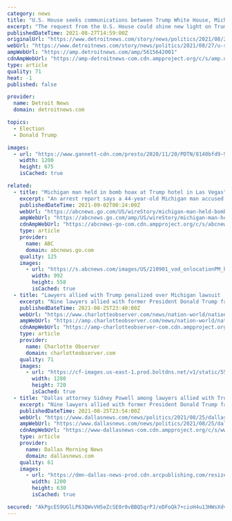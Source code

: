 ```yaml
---
category: news
title: "U.S. House seeks communications between Trump White House, Michigan Republicans"
excerpt: "The request from the U.S. House could shine new light on Trump's efforts to challenge the results in Michigan and ho GOP leaders responded."
publishedDateTime: 2021-08-27T14:59:00Z
originalUrl: "https://www.detroitnews.com/story/news/politics/2021/08/27/u-s-house-probes-trump-officials-exchanges-michigan-republicans/5615642001/"
webUrl: "https://www.detroitnews.com/story/news/politics/2021/08/27/u-s-house-probes-trump-officials-exchanges-michigan-republicans/5615642001/"
ampWebUrl: "https://amp.detroitnews.com/amp/5615642001"
cdnAmpWebUrl: "https://amp-detroitnews-com.cdn.ampproject.org/c/s/amp.detroitnews.com/amp/5615642001"
type: article
quality: 71
heat: -1
published: false

provider:
  name: Detroit News
  domain: detroitnews.com

topics:
  - Election
  - Donald Trump

images:
  - url: "https://www.gannett-cdn.com/presto/2020/11/20/PDTN/8140bfd9-923a-4361-ba55-472e22f7b483-RTX8AUU7.JPG?auto=webp&crop=2529,1423,x0,y122&format=pjpg&width=1200"
    width: 1200
    height: 675
    isCached: true

related:
  - title: "Michigan man held in bomb hoax at Trump hotel in Las Vegas"
    excerpt: "An arrest report says a 44-year-old Michigan man accused of creating a bomb hoax at the Trump International Hotel in Las Vegas told investigators he wanted to send a message that former Republican Pre"
    publishedDateTime: 2021-09-02T00:24:00Z
    webUrl: "https://abcnews.go.com/US/wireStory/michigan-man-held-bomb-hoax-trump-hotel-las-79778041"
    ampWebUrl: "https://abcnews.go.com/amp/US/wireStory/michigan-man-held-bomb-hoax-trump-hotel-las-79778041"
    cdnAmpWebUrl: "https://abcnews-go-com.cdn.ampproject.org/c/s/abcnews.go.com/amp/US/wireStory/michigan-man-held-bomb-hoax-trump-hotel-las-79778041"
    type: article
    provider:
      name: ABC
      domain: abcnews.go.com
    quality: 125
    images:
      - url: "https://s.abcnews.com/images/US/210901_vod_onlocationPM_hpMain_16x9_992.jpg"
        width: 992
        height: 558
        isCached: true
  - title: "Lawyers allied with Trump penalized over Michigan lawsuit | Charlotte Observer"
    excerpt: "Nine lawyers allied with former President Donald Trump face financial penalties and other sanctions in Michigan."
    publishedDateTime: 2021-08-25T23:40:00Z
    webUrl: "https://www.charlotteobserver.com/news/nation-world/national/article253747698.html"
    ampWebUrl: "https://amp.charlotteobserver.com/news/nation-world/national/article253747698.html"
    cdnAmpWebUrl: "https://amp-charlotteobserver-com.cdn.ampproject.org/c/s/amp.charlotteobserver.com/news/nation-world/national/article253747698.html"
    type: article
    provider:
      name: Charlotte Observer
      domain: charlotteobserver.com
    quality: 71
    images:
      - url: "https://cf-images.us-east-1.prod.boltdns.net/v1/static/5502557042001/c4cef625-20b7-4900-8d0e-b7aea9ac60c8/04971208-0b7e-48a6-9be9-aacd9ccfcccd/1280x720/match/image.jpg"
        width: 1280
        height: 720
        isCached: true
  - title: "Dallas attorney Sidney Powell among lawyers allied with Trump to be penalized over Michigan lawsuit"
    excerpt: "Nine lawyers allied with former President Donald Trump face financial penalties and other sanctions after a judge Wednesday said they had"
    publishedDateTime: 2021-08-25T23:54:00Z
    webUrl: "https://www.dallasnews.com/news/politics/2021/08/25/dallas-attorney-sidney-powell-among-lawyers-allied-with-trump-penalized-over-michigan-lawsuit/"
    ampWebUrl: "https://www.dallasnews.com/news/politics/2021/08/25/dallas-attorney-sidney-powell-among-lawyers-allied-with-trump-penalized-over-michigan-lawsuit/?outputType=amp"
    cdnAmpWebUrl: "https://www-dallasnews-com.cdn.ampproject.org/c/s/www.dallasnews.com/news/politics/2021/08/25/dallas-attorney-sidney-powell-among-lawyers-allied-with-trump-penalized-over-michigan-lawsuit/?outputType=amp"
    type: article
    provider:
      name: Dallas Morning News
      domain: dallasnews.com
    quality: 61
    images:
      - url: "https://dmn-dallas-news-prod.cdn.arcpublishing.com/resizer/bsGv3kupQn2C0Toxiu_4rh68Ito=/1200x630/smart/filters:no_upscale()/cloudfront-us-east-1.images.arcpublishing.com/dmn/2DI6CDQCQ7AVQJL7JQDPIE2Q3Q.jpg"
        width: 1200
        height: 630
        isCached: true

secured: "AkPgcES9UGlLP63QWvVH5eZcSE0r0vBBQSqrPJ/eDFoQk7+cioH4u13HWsXdvQMV/pRTp+0elYlr9UIa6/LG5SYwjnocxzLQq8/nh9aZfCJAFb7I/N597iEPmfFFzbigP5viHU8BhVvVjoUtiFUsBsCoHpH/cFNZNfr/hLFA9BS9rGolqgAneOIqxO8mE5tUUpAi2OK5AZA34+0mDluN6Em2pPVCe2Mwgqp93MnhALI5wqkHILQ2TxNqowDUXhB/jQVNLsPqaBOGs+SRH8XTmJvMc9JFHlRaqY4FsB3l/JCZZwBxReIguuVU+Tq3q2+stPZvasjaAbn92ycY67uR4r3Lq6FWRpBkKIKbKa5apoE=;Tafq+WWXtUGqgr4ZGGmkJA=="
---
```


